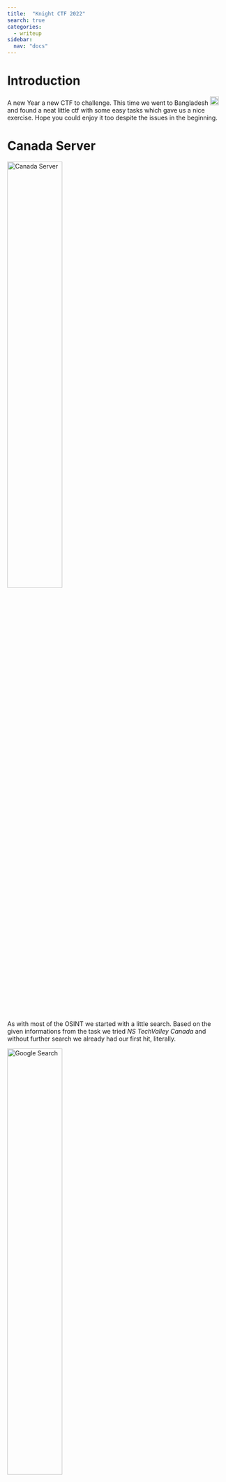 ```yaml
---
title:  "Knight CTF 2022"
search: true
categories: 
  - writeup
sidebar:
  nav: "docs"
---
```

# <a name="Introduction"></a>Introduction

A new Year a new CTF to challenge. This time we went to Bangladesh <img class="emoji" alt="bangladesh" src="https://github.githubassets.com/images/icons/emoji/unicode/1f1e7-1f1e9.png" width="20" height="20"> and found a neat little ctf with some easy tasks which gave us a nice exercise. Hope you could enjoy it too despite the issues in the beginning.

# <a name="Canada_Server"></a>Canada Server

 <img src="https://raw.githubusercontent.com/bsempir0x65/CTF_Writeups/main/KnightCTF_2022/img/KnightCTF_Canada_Server.png" alt="Canada Server" width="50%" height="50%">

As with most of the OSINT we started with a little search. Based on the given informations from the task we tried *NS TechValley Canada* and without further search we already had our first hit, literally.

 <img src="https://raw.githubusercontent.com/bsempir0x65/CTF_Writeups/main/KnightCTF_2022/img/KnightCTF_Canada_Server_1.png" alt="Google Search" width="50%" height="50%">

So the flag based on the format is KCTF{192.99.167.83}. Wuhhu nice first 5 minutes of the event <img class="emoji" alt="robot" src="https://github.githubassets.com/images/icons/emoji/unicode/1f916.png" width="20" height="20">.

# <a name="How's_the_Shark"></a>How's the Shark

 <img src="https://raw.githubusercontent.com/bsempir0x65/CTF_Writeups/main/KnightCTF_2022/img/KnightCTF_Hows_the_Shark.png" alt="Hows the Shark" width="50%" height="50%">

This time we got an pcap file to look into. When we first checked the TCP stream we found out that this was a capture of a client server connection to a webside. The first thing we checked was the easy one by searching for the flag via the flagformat *KCTF*. Funny enough the creators put a fake flag into the capture.

 <img src="https://raw.githubusercontent.com/bsempir0x65/CTF_Writeups/main/KnightCTF_2022/img/KnightCTF_Hows_the_Shark_1.png" alt="Fake_FLAG_LOL" width="75%" height="75%">

You never know what chall creator think so we tried *KCTF{Fake_FLAG_LOL}, with no success. Next step was that nothing was in String format we checked the files transfered during the connection by exporting all of them to our local drive. Lots of garbage in it but one which got our attention. Not sure why but something special was about it, something (⋆._.)⊃▁⛥⌒*ﾟ.❉・゜・。.

 <img src="https://raw.githubusercontent.com/bsempir0x65/CTF_Writeups/main/KnightCTF_2022/img/KnightCTF_Hows_the_Shark_2.png" alt="something" width="75%" height="75%">

With that we had our flag *KCTF{A_ShaRk_iN_tHe_WirE}*

# <a name="Keep_Calculating"></a>Keep Calculating

 <img src="https://raw.githubusercontent.com/bsempir0x65/CTF_Writeups/main/KnightCTF_2022/img/KnightCTF_Keep_Calculating.png" alt="Keep Calculating" width="50%" height="50%">

With the Programming tasks we had some issues cause it was not quite clear how the functions needs to be implemented. So for example when you take the task here based on the math x would never change so how do you reach 666 ? Regardless of this issue our Math Magicians <img class="emoji" alt="magic_wand" src="https://github.githubassets.com/images/icons/emoji/unicode/1fa84.png" width="20" height="20"> solved the task with no issues. Hope this little neat code can also help you.

```python
def f(x, y):
    if y != 0:
        a = math.floor(math.log10(y))
    else:
        a = -1

    return int(x*10**(1+a)+y)


def calc(a, x, y):
    a += (x * y) + f(x, y)
    print("X: ", x, " A: ", a)
    if x > 666:
        print("Doooooop")
        return "wrong"
    if x != 666:
        x += 1
        calc(a, x, y)
        return
    if x == 666:
        print("X: ", x, " A: ", a)
        print("correct")
    return "finished"

x = 1
y = 2
a = 0
print(f(1,2))
calc(a, x, y)
```

P.S: Yes the import is missing and the flag is *KCTF{2666664}* 

# <a name="Square_Sum"></a>Square Sum

 <img src="https://raw.githubusercontent.com/bsempir0x65/CTF_Writeups/main/KnightCTF_2022/img/KnightCTF_Square_Sum.png" alt="Square Sum" width="50%" height="50%">

Here we had kind of the same issue but it was more or less clear what we were searching. So our magician swang his wand and we have this time R code:
```r
myfunction <- function(n) {
  out <- NULL
  for(a in 1:floor(sqrt(n))) {
    b <- floor(sqrt(n - a^2))
    if(a^2 + b^2 == n) {
      out <- rbind(out, c(a, b))
    }
  }
  return(out)
}
```
So the flag was *KCTF{90,130}*  

# <a name="The_Flag_Vault"></a>The Flag Vault

 <img src="https://raw.githubusercontent.com/bsempir0x65/CTF_Writeups/main/KnightCTF_2022/img/KnightCTF_The_Flag_Vault.png" alt="The Flag Vault" width="50%" height="50%">

This one was a tricky one. So after checking the event other solutions out it seems that the cool kids just us IDA and that's it. But we were clever enough to try it differently. Gimme the power Hydra <img class="emoji" alt="snake" src="https://github.githubassets.com/images/icons/emoji/unicode/1f40d.png" width="20" height="20">.

  <img src="https://raw.githubusercontent.com/bsempir0x65/CTF_Writeups/main/KnightCTF_2022/img/KnightCTF_The_Flag_Vault_1.png" alt="Ghidra" width="75%" height="75%">

We saw in the decompiler view that it seemed to be an easy check wether you have the password or not. The password is stored in local_28 we thought at least. So ghidra said that in local_28 *adacarba* is saved. Silly us is that it was meant to be read from the end to the beginning. So it should be *abracada* read. We figured that afterwards out by checking the hexview of the file. But we could not figure out why local_20 was also part of the searched string. We guessed it after the event we went back to the hexview. So we have a new entry in our bucket list

 - [ ] Figure out how assembler works

So what we did was going over all the variables in the Congratulation part of the Programm and ended up with the flag *KCTF{welc0me_t0_reverse_3ngineering}*. So yeah we did not had the password but the patiences to go over each variable and check the value in it. Lucky us each variable was only one character so it did not matter which way you read out the Hex value.

# <a name="The_Hungry_Dragon"></a>The Hungry Dragon

 <img src="https://raw.githubusercontent.com/bsempir0x65/CTF_Writeups/main/KnightCTF_2022/img/KnightCTF_The_Hungry_Dragon.png" alt="The Hungry Dragon" width="50%" height="50%">

For this one we got an .3mf file, which we had no clue for what it is. After a quick search it turned out that .3mf files are used for 3D printers to print what ever you want [3mf](https://en.wikipedia.org/wiki/3D_Manufacturing_Format). According to our search its xml based but not readable with a text editor. 
Again a quick search and we tool the first online 3mf viewer:

 <img src="https://raw.githubusercontent.com/bsempir0x65/CTF_Writeups/main/KnightCTF_2022/img/KnightCTF_The_Hungry_Dragon_1.png" alt="The Hungry Dragon" width="50%" height="50%">

Whatever that was, was not helpful. So we tried the next Tool and found something really helpful [3mf viewer](https://3dviewer.net/):

https://user-images.githubusercontent.com/87261585/151245913-7f715f6f-abbc-4824-8a34-82d22da59510.mp4

<video width="75%" height="75%" controls>
  <source src="https://user-images.githubusercontent.com/87261585/151245913-7f715f6f-abbc-4824-8a34-82d22da59510.mp4" type="video/mp4">
  https://user-images.githubusercontent.com/87261585/151245913-7f715f6f-abbc-4824-8a34-82d22da59510.mp4
</video>

As you could see we just needed to count the doughnut and sweets we found here which was pretty easy now. Based on the Flag format the flag was *KCTF{3_doughnut_and_11_sweet}*. We never did something with 3D prints but now we now how to read time, <img class="emoji" alt="stars" src="https://github.githubassets.com/images/icons/emoji/unicode/1f320.png" width="20" height="20"> Now you know <img class="emoji" alt="stars" src="https://github.githubassets.com/images/icons/emoji/unicode/1f320.png" width="20" height="20"> .

# <a name="Conclusion"></a>Conclusion

We learned a bit about stuff we never use again probably. You should never say never maybe the next big hack will be with 3D printers printing bitcoins for me on plastic, cause paper kills the planet. Lets see what comes next in this crazy ITSec world.
